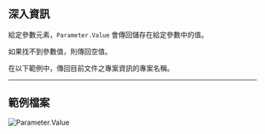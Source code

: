 ## 深入資訊
給定參數元素，`Parameter.Value` 會傳回儲存在給定參數中的值。

如果找不到參數值，則傳回空值。

在以下範例中，傳回目前文件之專案資訊的專案名稱。

___
## 範例檔案

![Parameter.Value](./Revit.Elements.Parameter.Value_img.jpg)
